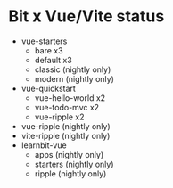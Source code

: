 # Bit x Vue/Vite status

- vue-starters
    - bare x3
    - default x3
    - classic (nightly only)
    - modern (nightly only)
- vue-quickstart
    - vue-hello-world x2
    - vue-todo-mvc x2
    - vue-ripple x2
- vue-ripple (nightly only)
- vite-ripple (nightly only)
- learnbit-vue
    - apps (nightly only)
    - starters (nightly only)
    - ripple (nightly only)
